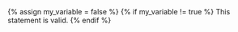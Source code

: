 ---
---
<html>
<head></head>
<body>
  {% assign my_variable = false %}
  {% if my_variable != true %}
  This statement is valid.
  {% endif %}

  
</body>
</html>

